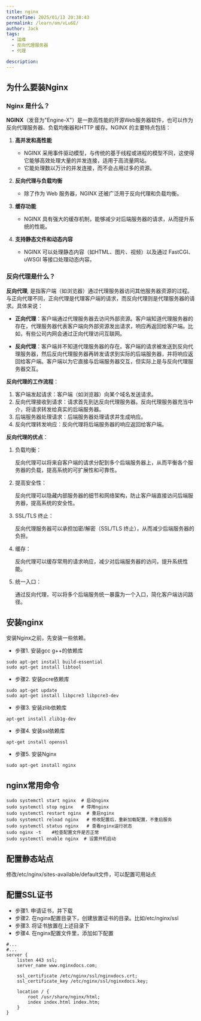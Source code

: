 ```yaml
---
title: nginx
createTime: 2025/01/13 20:38:43
permalink: /learn/om/vLu6E/
author: Jack
tags:
  - 运维
  - 反向代理服务器
  - 代理

description: 
---
```



## 为什么要装Nginx

### Nginx 是什么？

**NGINX**（发音为"Engine-X"）是一款高性能的开源Web服务器软件，也可以作为反向代理服务器、负载均衡器和HTTP 缓存。NGINX 的主要特点包括：

1.  **高并发和高性能**
    
    * NGINX 采用事件驱动模型，与传统的基于线程或进程的模型不同，这使得它能够高效处理大量的并发连接，适用于高流量网站。
    * 它能处理数以万计的并发连接，而不会占用过多的资源。
2.  **反向代理与负载均衡**
    
    * 除了作为 Web 服务器，NGINX 还被广泛用于反向代理和负载均衡。
1.  **缓存功能**
    
    * NGINX 具有强大的缓存机制，能够减少对后端服务器的请求，从而提升系统的性能。
2.  **支持静态文件和动态内容**
    
    * NGINX 可以处理静态内容（如HTML、图片、视频）以及通过 FastCGI、uWSGI 等接口处理动态内容。

### 反向代理是什么？

**反向代理**, 是指客户端（如浏览器）通过代理服务器访问其他服务器资源的过程。与正向代理不同，正向代理是代理客户端的请求，而反向代理则是代理服务器的请求。具体来说：

* **正向代理**：客户端通过代理服务器去访问外部资源。客户端知道代理服务器的存在，代理服务器代表客户端向外部资源发出请求，响应再返回给客户端。比如，有些公司内网会通过正向代理访问互联网。

* **反向代理**：客户端并不知道代理服务器的存在。客户端的请求被发送到反向代理服务器，然后反向代理服务器再转发请求到实际的后端服务器，并将响应返回给客户端。客户端以为它直接与后端服务器交互，但实际上是与反向代理服务器交互。

**反向代理的工作流程**：
1. 客户端发起请求：客户端（如浏览器）向某个域名发送请求。
2. 反向代理接收到请求：请求首先到达反向代理服务器。反向代理服务器充当中介，将请求转发给真实的后端服务器。
3. 后端服务器处理请求：后端服务器处理请求并生成响应。
4. 反向代理转发响应：反向代理将后端服务器的响应返回给客户端。

**反向代理的优点**：

1. 负载均衡：

    反向代理可以将来自客户端的请求分配到多个后端服务器上，从而平衡各个服务器的负载，提高系统的可扩展性和可靠性。

2. 提高安全性：

    反向代理可以隐藏内部服务器的细节和网络架构，防止客户端直接访问后端服务器，提高系统的安全性。

3. SSL/TLS 终止：

    反向代理服务器可以承担加密/解密（SSL/TLS 终止），从而减少后端服务器的负担。

4. 缓存：

    反向代理可以缓存常用的请求响应，减少对后端服务器的访问，提升系统性能。

5. 统一入口：

    通过反向代理，可以将多个后端服务统一暴露为一个入口，简化客户端访问路径。


## 安装nginx

安装Nginx之前，先安装一些依赖。

- 步骤1. 安装gcc g++的依赖库

```shell
sudo apt-get install build-essential
sudo apt-get install libtool
```

- 步骤2. 安装pcre依赖库

```shell
sudo apt-get update
sudo apt-get install libpcre3 libpcre3-dev
```

- 步骤3. 安装zlib依赖库

```shell
apt-get install zlib1g-dev
```

- 步骤4. 安装ssl依赖库

```shell
apt-get install openssl
```

- 步骤5. 安装Nginx

```shell
sudo apt-get install nginx
```

## nginx常用命令

```shell
sudo systemctl start nginx  # 启动nginx
sudo systemctl stop nginx   # 停用nginx
sudo systemctl restart nginx  # 重启nginx
sudo systemctl reload nginx   # 修改配置后，重新加载配置，不重启服务
sudo systemctl status nginx   # 查看nginx运行状态
sudo nginx -t    #检查配置文件是否正常
sudo systemctl enable nginx  # 设置开机启动
```

## 配置静态站点

修改/etc/nginx/sites-available/default文件，可以配置可用站点



## 配置SSL证书


* 步骤1. 申请证书，并下载
* 步骤2. 在nginx配置目录下，创建放置证书的目录。比如/etc/nginx/ssl
* 步骤3. 将证书放置在上述目录下
* 步骤4. 在nginx配置文件里，添加如下配置

```nginx
#...
#...
server {
    listen 443 ssl;
    server_name www.nginxdocs.com;

    ssl_certificate /etc/nginx/ssl/nginxdocs.crt;
    ssl_certificate_key /etc/nginx/ssl/nginxdocs.key;

    location / {
        root /usr/share/nginx/html;
        index index.html index.htm;
    }
}
```

